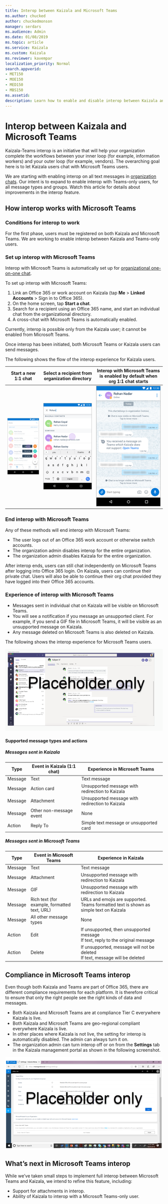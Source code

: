 ```yaml
---
title: Interop between Kaizala and Microsoft Teams
ms.author: chucked
author: chuckedmonson
manager: serdars
ms.audience: Admin
ms.date: 01/08/2019
ms.topic: article
ms.service: Kaizala
ms.custom: Kaizala
ms.reviewer: kavempar
localization_priority: Normal
search.appverid:
- MET150
- MOE150
- MED150
- MBS150
ms.assetid: 
description: Learn how to enable and disable interop between Kaizala and Microsoft Teams.
---
```

# Interop between Kaizala and Microsoft Teams

Kaizala-Teams interop is an initiative that will help your organization complete the workflows between your inner loop (for example, information workers) and your outer loop (for example, vendors). The overarching goal here is to let Kaizala users chat with Microsoft Teams users.

We are starting with enabling interop on all text messages in [organization chats](https://support.office.com/article/organization-chats-and-groups-in-kaizala-c8a7855c-d232-4914-811c-f6708734dcc3). Our intent is to expand to enable interop with Teams-only users, for all message types and groups. Watch this article for details about improvements in the interop feature.

## How interop works with Microsoft Teams 

### Conditions for interop to work 

For the first phase, users must be registered on both Kaizala and Microsoft Teams. We are working to enable interop between Kaizala and Teams-only users.

### Set up interop with Microsoft Teams   

Interop with Microsoft Teams is automatically set up for [organizational one-on-one chat](https://support.office.com/en-us/article/organization-chats-and-groups-in-kaizala-c8a7855c-d232-4914-811c-f6708734dcc3).

To set up interop with Microsoft Teams:

1. Link an Office 365 or work account on Kaizala (tap **Me** > **Linked Accounts** > Sign in to Office 365).
2. On the home screen, tap **Start a chat**.
3. Search for a recipient using an Office 365 name, and start an individual chat from the organizational directory.
4. A cross-chat with Microsoft Teams is automatically enabled.

Currently, interop is possible only from the Kaizala user; it cannot be enabled from Microsoft Teams.

Once interop has been initiated, both Microsoft Teams or Kaizala users can send messages.

The following shows the flow of the interop experience for Kaizala users.

|Start a new 1:1 chat  |Select a recipient from organization directory  |Interop with  Microsoft Teams is enabled by default when org 1:1 chat starts  |
|---------|---------|---------|
|![Screenshots of Teams interop experience in Kaizala](media/interop-experience-kaizala-1.png)     |![Screenshots of Teams interop experience in Kaizala](media/interop-experience-kaizala-2.png)         |![Screenshots of Teams interop experience in Kaizala](media/interop-experience-kaizala-3.png)         |

### End interop with Microsoft Teams

Any of these methods will end interop with Microsoft Teams:

- The user logs out of an Office 365 work account or otherwise switch accounts.
- The organization admin disables interop for the entire organization.
- The organization admin disables Kaizala for the entire organization.

After interop ends, users can still chat independently on Microsoft Teams after logging into Office 365 login. On Kaizala, users can continue their private chat. Users will also be able to continue their org chat provided they have logged into their Office 365 accounts.

### Experience of interop with Microsoft Teams 

- Messages sent in individual chat on Kaizala will be visible on Microsoft Teams.
- You will see a notification if you message an unsupported client. For example, if you send a GIF file in Microsoft Teams, it will be visible as an unsupported message on Kaizala.
- Any message deleted on Microsoft Teams is also deleted on Kaizala.

The following shows the interop experience for Microsoft Teams users.

![Screenshot of Kaizala interop experience in Teams](media/interop-experience-teams.png)

#### Supported message types and actions

##### Messages sent in Kaizala

|Type        |Event in Kaizala (1:1 chat) |Experience in Microsoft Teams  |
|------------|---------|---------|
|Message     |Text     |Text message        |
|Message     |Action card        |Unsupported message with redirection to Kaizala |
|Message     |Attachment         |Unsupported message with redirection to Kaizala  |
|Message     |Other non-message event         |None         |
|Action      |Reply To         |Simple text message or unsupported card |

##### Messages sent in Microsoft Teams

|Type        |Event in Microsoft Teams |Experience in Kaizala  |
|------------|---------|---------|
|Message     |Text     |Text message        |
|Message     |Attachment        |Unsupported message with redirection to Kaizala |
|Message     |GIF         |Unsupported message with redirection to Kaizala  |
|Message     |Rich text (for example, formatted text, URL)         |URLs and emojis are supported. Teams formatted text is shown as simple text on Kaizala |
|Message     |All other message types         |None         |
|Action      |Edit         |If unsupported, then unsupported message <br> If text, reply to the original message |
|Action      |Delete         |If unsupported, message will not be deleted <br> If text, message will be deleted |

## Compliance in Microsoft Teams interop

Even though both Kaizala and Teams are part of Office 365, there are different compliance requirements for each platform. It is therefore critical to ensure that only the right people see the right kinds of data and messages.

- Both Kaizala and Microsoft Teams are at compliance Tier C everywhere Kaizala is live.
- Both Kaizala and Microsoft Teams are geo-regional compliant everywhere Kaizala is live.
- In other places where Kaizala is not live, the setting for interop is automatically disabled. The admin can always turn it on.
- The organization admin can turn interop off or on from the **Settings** tab in the Kaizala management portal as shown in the following screenshot.

![Screenshot of interop settings page in Kaizala management portal](media/interop-settings-teams.png)

## What’s next in Microsoft Teams interop

While we’ve taken small steps to implement full interop between Microsoft Teams and Kaizala, we intend to refine this feature, including:

- Support for attachments in interop.
- Ability of Kaizala to interop with a Microsoft Teams-only user.



